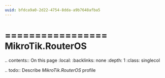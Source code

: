 ```yaml
---
uuid: bfdca9a0-2d22-4754-8dda-a9b7648afba5
---
```



=================
MikroTik.RouterOS
=================

.. contents:: On this page
    :local:
    :backlinks: none
    :depth: 1
    :class: singlecol

.. todo::
    Describe *MikroTik.RouterOS* profile

